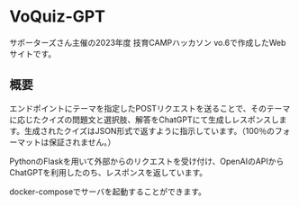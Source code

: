 # VoQuiz-GPT
サポーターズさん主催の2023年度 技育CAMPハッカソン vo.6で作成したWebサイトです。

## 概要
エンドポイントにテーマを指定したPOSTリクエストを送ることで、そのテーマに応じたクイズの問題文と選択肢、解答をChatGPTにて生成しレスポンスします。生成されたクイズはJSON形式で返すように指示しています。（100％のフォーマットは保証されません。）

PythonのFlaskを用いて外部からのリクエストを受け付け、OpenAIのAPIからChatGPTを利用したのち、レスポンスを返しています。

docker-composeでサーバを起動することができます。